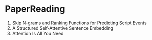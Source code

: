 # PaperReading

1. Skip N-grams and Ranking Functions for Predicting Script Events
2. A Structured Self-Attentive Sentence Embedding
3. Attention Is All You Need
